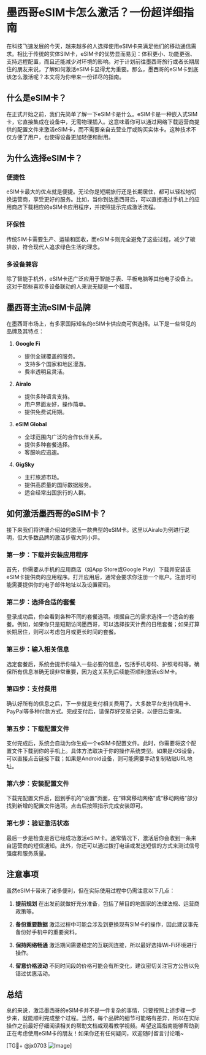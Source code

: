 # 墨西哥eSIM卡怎么激活？一份超详细指南

在科技飞速发展的今天，越来越多的人选择使用eSIM卡来满足他们的移动通信需求。相比于传统的实体SIM卡，eSIM卡的优势显而易见：体积更小、功能更强、支持远程配置，而且还能减少对环境的影响。对于计划前往墨西哥旅行或者长期居住的朋友来说，了解如何激活eSIM卡显得尤为重要。那么，墨西哥的eSIM卡到底该怎么激活呢？本文将为你带来一份详尽的指南。

## 什么是eSIM卡？

在正式开始之前，我们先简单了解一下eSIM卡是什么。eSIM卡是一种嵌入式SIM卡，它直接集成在设备中，无需物理插入。这意味着你可以通过网络下载运营商提供的配置文件来激活eSIM卡，而不需要亲自去营业厅或购买实体卡。这种技术不仅方便了用户，也使得设备更加轻便和耐用。

## 为什么选择eSIM卡？

### 便捷性
eSIM卡最大的优点就是便捷。无论你是短期旅行还是长期居住，都可以轻松地切换运营商，享受更好的服务。比如，当你到达墨西哥后，可以直接通过手机上的应用商店下载相应的eSIM卡应用程序，并按照提示完成激活流程。

### 环保性
传统SIM卡需要生产、运输和回收，而eSIM卡则完全避免了这些过程，减少了碳排放，符合现代人追求绿色生活的理念。

### 多设备兼容
除了智能手机外，eSIM卡还广泛应用于智能手表、平板电脑等其他电子设备上。这对于那些喜欢多设备联动的人来说无疑是一个福音。

## 墨西哥主流eSIM卡品牌

在墨西哥市场上，有多家国际知名的eSIM卡供应商可供选择。以下是一些常见的品牌及其特点：

1. **Google Fi**
   - 提供全球覆盖的服务。
   - 支持多个国家和地区漫游。
   - 费率透明且灵活。

2. **Airalo**
   - 提供多种语言支持。
   - 用户界面友好，操作简单。
   - 提供免费试用期。

3. **eSIM Global**
   - 全球范围内广泛的合作伙伴关系。
   - 提供多种套餐选择。
   - 客服响应迅速。

4. **GigSky**
   - 主打旅游市场。
   - 提供高质量的国际数据服务。
   - 适合经常出国旅行的人群。

## 如何激活墨西哥的eSIM卡？

接下来我们将详细介绍如何激活一款典型的eSIM卡。这里以Airalo为例进行说明，但大多数品牌的激活步骤大同小异。

### 第一步：下载并安装应用程序

首先，你需要从手机的应用商店（如App Store或Google Play）下载并安装该eSIM卡提供商的应用程序。打开应用后，通常会要求你注册一个账户。注册时可能需要提供你的电子邮件地址以及设置密码。

### 第二步：选择合适的套餐

登录成功后，你会看到各种不同的套餐选项。根据自己的需求选择一个适合的套餐。例如，如果你只是短期访问墨西哥，可以选择按天计费的日租套餐；如果打算长期居住，则可以考虑包月或更长时间的套餐。

### 第三步：输入相关信息

选定套餐后，系统会提示你输入一些必要的信息，包括手机号码、护照号码等。确保所有信息准确无误非常重要，因为这关系到后续能否顺利激活eSIM卡。

### 第四步：支付费用

确认好所有的信息之后，下一步就是支付相关费用了。大多数平台支持信用卡、PayPal等多种付款方式。完成支付后，请保存好交易记录，以便日后查询。

### 第五步：下载配置文件

支付完成后，系统会自动为你生成一个eSIM卡配置文件。此时，你需要将这个配置文件下载到你的手机上。具体方法取决于你的操作系统类型。如果是iOS设备，可以直接点击链接下载；如果是Android设备，则可能需要手动复制粘贴URL地址。

### 第六步：安装配置文件

下载完配置文件后，回到手机的“设置”页面，在“蜂窝移动网络”或“移动网络”部分找到新增的配置文件选项。点击后按照指示完成安装即可。

### 第七步：验证激活状态

最后一步是检查是否已经成功激活eSIM卡。通常情况下，激活后你会收到一条来自运营商的短信通知。此外，你还可以通过拨打电话或发送短信的方式来测试信号强度和服务质量。

## 注意事项

虽然eSIM卡带来了诸多便利，但在实际使用过程中仍需注意以下几点：

1. **提前规划**
   在出发前就做好充分准备，包括了解目的地国家的法律法规、运营商政策等。
   
2. **备份重要数据**
   激活过程中可能会涉及到更换现有SIM卡的操作，因此建议事先备份好手机中的重要资料。
   
3. **保持网络畅通**
   激活期间需要稳定的互联网连接，所以最好选择Wi-Fi环境进行操作。
   
4. **留意价格波动**
   不同时间段的价格可能会有所变化，建议密切关注官方公告以免错过优惠活动。

## 总结

总的来说，激活墨西哥的eSIM卡并不是一件复杂的事情，只要按照上述步骤一步步来，就能顺利完成整个过程。当然，每个品牌的细节可能略有差异，所以在实际操作之前最好仔细阅读相关的帮助文档或观看教学视频。希望这篇指南能够帮助到正在考虑使用eSIM卡的朋友！如果你还有任何疑问，欢迎随时留言讨论哦~

[TG💪+ @jx0703 ![Image](https://github.com/user-attachments/assets/dbca1d08-cadb-493c-b0ec-ad6f7a83f270)]